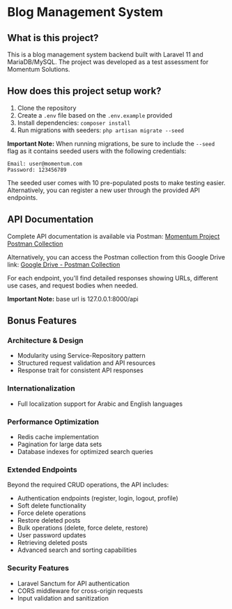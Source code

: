 # Blog Management System

## What is this project?
This is a blog management system backend built with Laravel 11 and MariaDB/MySQL. The project was developed as a test assessment for Momentum Solutions.

## How does this project setup work?
1. Clone the repository
2. Create a `.env` file based on the `.env.example` provided
3. Install dependencies: `composer install`
4. Run migrations with seeders: `php artisan migrate --seed`

**Important Note:** When running migrations, be sure to include the `--seed` flag as it contains seeded users with the following credentials:
```
Email: user@momentum.com
Password: 123456789
```

The seeded user comes with 10 pre-populated posts to make testing easier. Alternatively, you can register a new user through the provided API endpoints.

## API Documentation
Complete API documentation is available via Postman:
[Momentum Project Postman Collection](https://www.postman.com/martian-shadow-736975/momentum-project)

Alternatively, you can access the Postman collection from this Google Drive link:
[Google Drive - Postman Collection](https://drive.google.com/drive/folders/1y7doejn-Ugq7EphsjLld06-0HqWTggyx?usp=sharing)

For each endpoint, you'll find detailed responses showing URLs, different use cases, and request bodies when needed.

**Important Note:** base url is 127.0.0.1:8000/api

## Bonus Features
### Architecture & Design
- Modularity using Service-Repository pattern
- Structured request validation and API resources
- Response trait for consistent API responses

### Internationalization
- Full localization support for Arabic and English languages

### Performance Optimization
- Redis cache implementation
- Pagination for large data sets
- Database indexes for optimized search queries

### Extended Endpoints
Beyond the required CRUD operations, the API includes:
- Authentication endpoints (register, login, logout, profile)
- Soft delete functionality
- Force delete operations
- Restore deleted posts
- Bulk operations (delete, force delete, restore)
- User password updates
- Retrieving deleted posts
- Advanced search and sorting capabilities

### Security Features
- Laravel Sanctum for API authentication
- CORS middleware for cross-origin requests
- Input validation and sanitization
